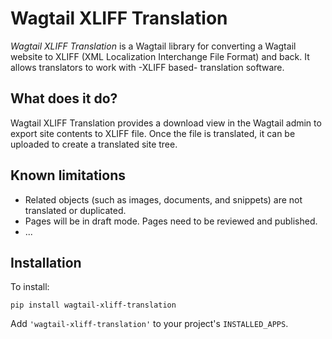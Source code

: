 # Wagtail XLIFF Translation

*Wagtail XLIFF Translation* is a Wagtail library for converting a Wagtail website to XLIFF (XML Localization Interchange File Format) and back. 
It allows translators to work with -XLIFF based- translation software. 

## What does it do?

Wagtail XLIFF Translation provides a download view in the Wagtail admin to export site contents to XLIFF file. 
Once the file is translated, it can be uploaded to create a translated site tree.

## Known limitations

- Related objects (such as images, documents, and snippets) are not translated or duplicated.
- Pages will be in draft mode. Pages need to be reviewed and published.
- ...

## Installation

To install:

```shell
pip install wagtail-xliff-translation
```

Add `'wagtail-xliff-translation'` to your project's `INSTALLED_APPS`.
